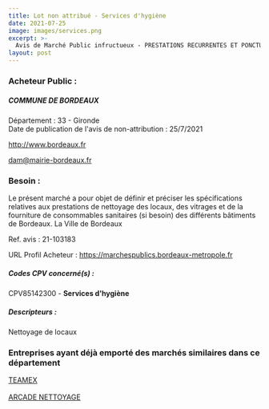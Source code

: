 ```yaml
---
title: Lot non attribué - Services d'hygiène
date: 2021-07-25
image: images/services.png
excerpt: >-
  Avis de Marché Public infructueux - PRESTATIONS RECURRENTES ET PONCTUELLES DE NETTOYAGE DES BATIMENTS MUNICIPAUX DE BORDEAUX
layout: post
---
```


### Acheteur Public :
##### COMMUNE DE BORDEAUX
Département : 33 - Gironde<br/>
Date de publication de l'avis de non-attribution : 25/7/2021


http://www.bordeaux.fr

dam@mairie-bordeaux.fr


### Besoin :

Le présent marché a pour objet de définir et préciser les spécifications relatives aux prestations de nettoyage des locaux, des vitrages et de la fourniture de consommables sanitaires (si besoin) des différents bâtiments de Bordeaux. La Ville de Bordeaux

Ref. avis : 21-103183

URL Profil Acheteur : https://marchespublics.bordeaux-metropole.fr

##### Codes CPV concerné(s) :
CPV85142300 - **Services d'hygiène** <br/>

##### Descripteurs :
Nettoyage de locaux <br/>

### Entreprises ayant déjà emporté des marchés similaires dans ce département
<a href="/entreprise-572/siren-534897293">TEAMEX</a><br/><br/>
<a href="/entreprise-572/siren-572002186">ARCADE NETTOYAGE</a><br/><br/>
